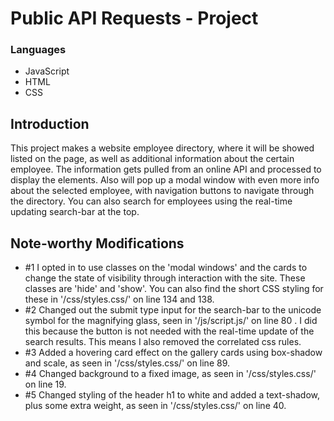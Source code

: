 # Public API Requests - Project

### Languages
* JavaScript 
* HTML 
* CSS

## Introduction
This project makes a website employee directory, where it will be showed listed on the page, as well as additional information about the certain employee. The information gets pulled from an online API and processed to display the elements. Also will pop up a modal window with even more info about the selected employee, with navigation buttons to navigate through the directory. You can also search for employees using the real-time updating search-bar at the top.

## Note-worthy Modifications
* #1 I opted in to use classes on the 'modal windows' and the cards to change the state of visibility through interaction with the site. These classes are 'hide' and 'show'. You can also find the short CSS styling for these in '/css/styles.css/' on line 134 and 138. 
* #2 Changed out the submit type input for the search-bar to the unicode symbol for the magnifying glass, seen in '/js/script.js/' on line 80 . I did this because the button is not needed with the real-time update of the search results. This means I also removed the correlated css rules.
* #3 Added a hovering card effect on the gallery cards using box-shadow and scale, as seen in '/css/styles.css/' on line 89.
* #4 Changed background to a fixed image, as seen in '/css/styles.css/' on line 19.
* #5 Changed styling of the header h1 to white and added a text-shadow, plus some extra weight, as seen in '/css/styles.css/' on line 40.